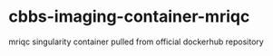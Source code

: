 # cbbs-imaging-container-mriqc
mriqc singularity container pulled from official dockerhub repository
